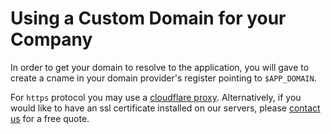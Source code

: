 # Using a Custom Domain for your Company

In order to get your domain to resolve to the application, you will gave to create a cname
in your domain provider's register pointing to `$APP_DOMAIN`.

For `https` protocol you may use a [cloudflare proxy](https://developers.cloudflare.com/ssl/get-started/). Alternatively, if you would like to have an ssl certificate installed on our servers, please [contact us](mailto:info@$APP_DOMAIN) for a free quote.

